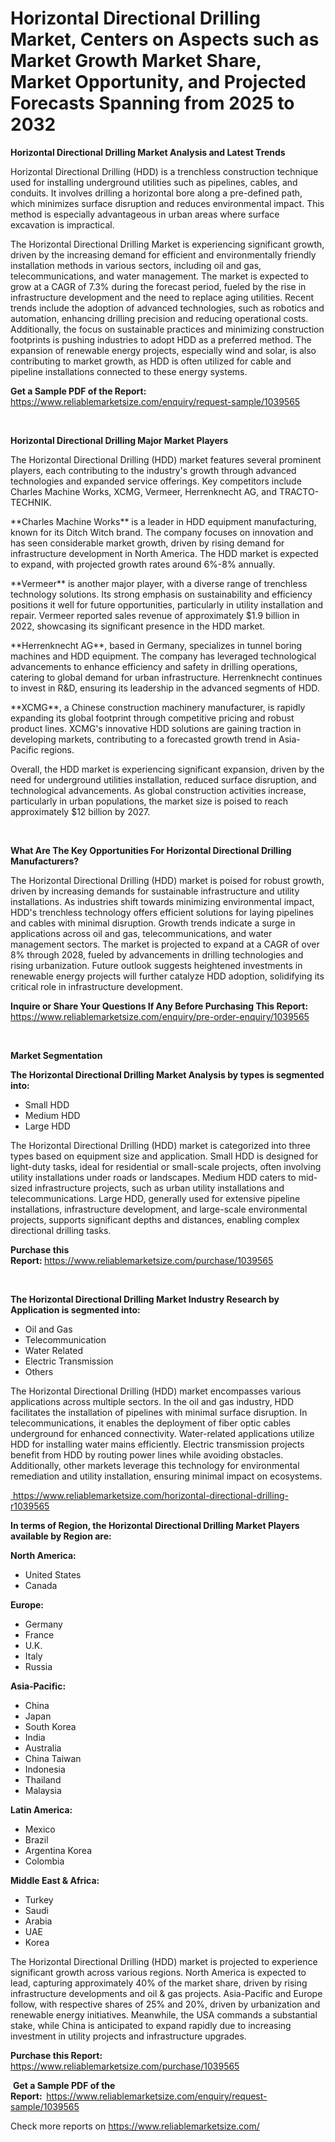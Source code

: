 <p><h1>Horizontal Directional Drilling Market, Centers on Aspects such as Market Growth Market Share, Market Opportunity, and Projected Forecasts Spanning from 2025 to 2032</h1></p><p><strong>Horizontal Directional Drilling Market Analysis and Latest Trends</strong></p>
<p><p>Horizontal Directional Drilling (HDD) is a trenchless construction technique used for installing underground utilities such as pipelines, cables, and conduits. It involves drilling a horizontal bore along a pre-defined path, which minimizes surface disruption and reduces environmental impact. This method is especially advantageous in urban areas where surface excavation is impractical.</p><p>The Horizontal Directional Drilling Market is experiencing significant growth, driven by the increasing demand for efficient and environmentally friendly installation methods in various sectors, including oil and gas, telecommunications, and water management. The market is expected to grow at a CAGR of 7.3% during the forecast period, fueled by the rise in infrastructure development and the need to replace aging utilities. Recent trends include the adoption of advanced technologies, such as robotics and automation, enhancing drilling precision and reducing operational costs. Additionally, the focus on sustainable practices and minimizing construction footprints is pushing industries to adopt HDD as a preferred method. The expansion of renewable energy projects, especially wind and solar, is also contributing to market growth, as HDD is often utilized for cable and pipeline installations connected to these energy systems.</p></p>
<p><strong>Get a Sample PDF of the Report:&nbsp;</strong> <a href="https://www.reliablemarketsize.com/enquiry/request-sample/1039565?utm_campaign=3172&utm_medium=2&utm_source=Github&utm_content=ia&utm_term=11042025&utm_id=horizontal-directional-drilling">https://www.reliablemarketsize.com/enquiry/request-sample/1039565</a></p>
<p>&nbsp;</p>
<p><strong>Horizontal Directional Drilling Major Market Players</strong></p>
<p><p>The Horizontal Directional Drilling (HDD) market features several prominent players, each contributing to the industry's growth through advanced technologies and expanded service offerings. Key competitors include Charles Machine Works, XCMG, Vermeer, Herrenknecht AG, and TRACTO-TECHNIK.</p><p>**Charles Machine Works** is a leader in HDD equipment manufacturing, known for its Ditch Witch brand. The company focuses on innovation and has seen considerable market growth, driven by rising demand for infrastructure development in North America. The HDD market is expected to expand, with projected growth rates around 6%-8% annually.</p><p>**Vermeer** is another major player, with a diverse range of trenchless technology solutions. Its strong emphasis on sustainability and efficiency positions it well for future opportunities, particularly in utility installation and repair. Vermeer reported sales revenue of approximately $1.9 billion in 2022, showcasing its significant presence in the HDD market.</p><p>**Herrenknecht AG**, based in Germany, specializes in tunnel boring machines and HDD equipment. The company has leveraged technological advancements to enhance efficiency and safety in drilling operations, catering to global demand for urban infrastructure. Herrenknecht continues to invest in R&D, ensuring its leadership in the advanced segments of HDD.</p><p>**XCMG**, a Chinese construction machinery manufacturer, is rapidly expanding its global footprint through competitive pricing and robust product lines. XCMG's innovative HDD solutions are gaining traction in developing markets, contributing to a forecasted growth trend in Asia-Pacific regions.</p><p>Overall, the HDD market is experiencing significant expansion, driven by the need for underground utilities installation, reduced surface disruption, and technological advancements. As global construction activities increase, particularly in urban populations, the market size is poised to reach approximately $12 billion by 2027.</p></p>
<p>&nbsp;</p>
<p><strong>What Are The Key Opportunities For Horizontal Directional Drilling Manufacturers?</strong></p>
<p><p>The Horizontal Directional Drilling (HDD) market is poised for robust growth, driven by increasing demands for sustainable infrastructure and utility installations. As industries shift towards minimizing environmental impact, HDD's trenchless technology offers efficient solutions for laying pipelines and cables with minimal disruption. Growth trends indicate a surge in applications across oil and gas, telecommunications, and water management sectors. The market is projected to expand at a CAGR of over 8% through 2028, fueled by advancements in drilling technologies and rising urbanization. Future outlook suggests heightened investments in renewable energy projects will further catalyze HDD adoption, solidifying its critical role in infrastructure development.</p></p>
<p><strong>Inquire or Share Your Questions If Any Before Purchasing This Report:</strong> <a href="https://www.reliablemarketsize.com/enquiry/pre-order-enquiry/1039565?utm_campaign=3172&utm_medium=2&utm_source=Github&utm_content=ia&utm_term=11042025&utm_id=horizontal-directional-drilling">https://www.reliablemarketsize.com/enquiry/pre-order-enquiry/1039565</a></p>
<p>&nbsp;</p>
<p><strong>Market Segmentation</strong></p>
<p><strong>The Horizontal Directional Drilling Market Analysis by types is segmented into:</strong></p>
<p><ul><li>Small HDD</li><li>Medium HDD</li><li>Large HDD</li></ul></p>
<p><p>The Horizontal Directional Drilling (HDD) market is categorized into three types based on equipment size and application. Small HDD is designed for light-duty tasks, ideal for residential or small-scale projects, often involving utility installations under roads or landscapes. Medium HDD caters to mid-sized infrastructure projects, such as urban utility installations and telecommunications. Large HDD, generally used for extensive pipeline installations, infrastructure development, and large-scale environmental projects, supports significant depths and distances, enabling complex directional drilling tasks.</p></p>
<p><strong>Purchase this Report:&nbsp;</strong><a href="https://www.reliablemarketsize.com/purchase/1039565?utm_campaign=3172&utm_medium=2&utm_source=Github&utm_content=ia&utm_term=11042025&utm_id=horizontal-directional-drilling">https://www.reliablemarketsize.com/purchase/1039565</a></p>
<p>&nbsp;</p>
<p><strong>The Horizontal Directional Drilling Market Industry Research by Application is segmented into:</strong></p>
<p><ul><li>Oil and Gas</li><li>Telecommunication</li><li>Water Related</li><li>Electric Transmission</li><li>Others</li></ul></p>
<p><p>The Horizontal Directional Drilling (HDD) market encompasses various applications across multiple sectors. In the oil and gas industry, HDD facilitates the installation of pipelines with minimal surface disruption. In telecommunications, it enables the deployment of fiber optic cables underground for enhanced connectivity. Water-related applications utilize HDD for installing water mains efficiently. Electric transmission projects benefit from HDD by routing power lines while avoiding obstacles. Additionally, other markets leverage this technology for environmental remediation and utility installation, ensuring minimal impact on ecosystems.</p></p>
<p><a href="https://www.reliablemarketsize.com/horizontal-directional-drilling-r1039565?utm_campaign=3172&utm_medium=2&utm_source=Github&utm_content=ia&utm_term=11042025&utm_id=horizontal-directional-drilling">&nbsp;https://www.reliablemarketsize.com/horizontal-directional-drilling-r1039565</a></p>
<p><strong>In terms of Region, the Horizontal Directional Drilling Market Players available by Region are:</strong></p>
<p>
    <p> <strong> North America: </strong>
        <ul>
            <li>United States</li>
            <li>Canada</li>
        </ul>
        </p> 
    <p> <strong> Europe: </strong>
        <ul>
            <li>Germany</li>
            <li>France</li>
            <li>U.K.</li>
            <li>Italy</li>
            <li>Russia</li>
        </ul>
        </p> 
    <p> <strong> Asia-Pacific: </strong>
        <ul>
            <li>China</li>
            <li>Japan</li>
            <li>South Korea</li>
            <li>India</li>
            <li>Australia</li>
            <li>China Taiwan</li>
            <li>Indonesia</li>
            <li>Thailand</li>
            <li>Malaysia</li>
        </ul>
        </p> 
    <p> <strong> Latin America: </strong>
        <ul>
            <li>Mexico</li>
            <li>Brazil</li>
            <li>Argentina Korea</li>
            <li>Colombia</li>
        </ul>
        </p> 
    <p> <strong> Middle East & Africa: </strong>
        <ul>
            <li>Turkey</li>
            <li>Saudi</li>
            <li>Arabia</li>
            <li>UAE</li>
            <li>Korea</li>
        </ul>
    </p>
    </p>
<p><p>The Horizontal Directional Drilling (HDD) market is projected to experience significant growth across various regions. North America is expected to lead, capturing approximately 40% of the market share, driven by rising infrastructure developments and oil & gas projects. Asia-Pacific and Europe follow, with respective shares of 25% and 20%, driven by urbanization and renewable energy initiatives. Meanwhile, the USA commands a substantial stake, while China is anticipated to expand rapidly due to increasing investment in utility projects and infrastructure upgrades.</p></p>
<p><strong>Purchase this Report: </strong><a href="https://www.reliablemarketsize.com/purchase/1039565?utm_campaign=3172&utm_medium=2&utm_source=Github&utm_content=ia&utm_term=11042025&utm_id=horizontal-directional-drilling">https://www.reliablemarketsize.com/purchase/1039565</a></p>
<p>&nbsp;<strong>Get a Sample PDF of the Report:&nbsp;&nbsp;</strong><a href="https://www.reliablemarketsize.com/enquiry/request-sample/1039565?utm_campaign=3172&utm_medium=2&utm_source=Github&utm_content=ia&utm_term=11042025&utm_id=horizontal-directional-drilling">https://www.reliablemarketsize.com/enquiry/request-sample/1039565</a></p>
<p><strong></strong></p>
<p>Check more reports on <a href="https://www.reliablemarketsize.com/?utm_campaign=3172&utm_medium=2&utm_source=Github&utm_content=ia&utm_term=11042025&utm_id=horizontal-directional-drilling">https://www.reliablemarketsize.com/</a></p>